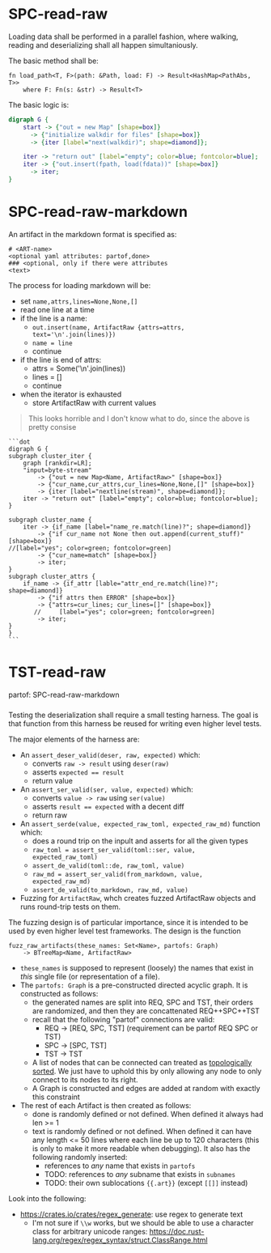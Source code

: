 # SPC-read-raw
Loading data shall be performed in a parallel fashion, where walking, reading
and deserializing shall all happen simultaniously.

The basic method shall be:
```
fn load_path<T, F>(path: &Path, load: F) -> Result<HashMap<PathAbs, T>>
    where F: Fn(s: &str) -> Result<T>
```

The basic logic is:
```dot
digraph G {
    start -> {"out = new Map" [shape=box]}
      -> {"initialize walkdir for files" [shape=box]}
      -> {iter [label="next(walkdir)"; shape=diamond]};

    iter -> "return out" [label="empty"; color=blue; fontcolor=blue];
    iter -> {"out.insert(fpath, load(fdata))" [shape=box]}
      -> iter;
}
```


# SPC-read-raw-markdown
An artifact in the markdown format is specified as:

    # <ART-name>
    <optional yaml attributes: partof,done>
    ### <optional, only if there were attributes
    <text>

The process for loading markdown will be:
- set `name,attrs,lines=None,None,[]`
- read one line at a time
- if the line is a name:
    - `out.insert(name, ArtifactRaw {attrs=attrs, text='\n'.join(lines)})`
    - `name = line`
    - continue
- if the line is end of attrs:
    - attrs = Some('\n'.join(lines))
    - lines = []
    - continue
- when the iterator is exhausted
    - store ArtifactRaw with current values


> This looks horrible and I don't know what to do, since the above is pretty
> consise

    ```dot
    digraph G {
    subgraph cluster_iter {
        graph [rankdir=LR];
        "input=byte-stream"
            -> {"out = new Map<Name, ArtifactRaw>" [shape=box]}
            -> {"cur_name,cur_attrs,cur_lines=None,None,[]" [shape=box]}
            -> {iter [label="nextline(stream)", shape=diamond]};
        iter -> "return out" [label="empty"; color=blue; fontcolor=blue];
    }

    subgraph cluster_name {
        iter -> {if_name [label="name_re.match(line)?"; shape=diamond]}
            -> {"if cur_name not None then out.append(current_stuff)" [shape=box]}
    //[label="yes"; color=green; fontcolor=green]
            -> {"cur_name=match" [shape=box]}
            -> iter;
    }
    subgraph cluster_attrs {
        if_name -> {if_attr [lable="attr_end_re.match(line)?"; shape=diamond]}
            -> {"if attrs then ERROR" [shape=box]}
            -> {"attrs=cur_lines; cur_lines=[]" [shape=box]}
           //     [label="yes"; color=green; fontcolor=green]
            -> iter;
    }
    }
    ```


# TST-read-raw
partof: SPC-read-raw-markdown
###
Testing the deserialization shall require a small testing harness. The goal is that
function from this harness be reused for writing even higher level tests.

The major elements of the harness are:
- An `assert_deser_valid(deser, raw, expected)` which:
    - converts `raw -> result` using `deser(raw)`
    - asserts `expected == result`
    - return value
- An `assert_ser_valid(ser, value, expected)` which:
    - converts `value -> raw` using `ser(value)`
    - asserts `result == expected` with a decent diff
    - return raw
- An `assert_serde(value, expected_raw_toml, expected_raw_md)` function which:
    - does a round trip on the inpult and asserts for all the given types
    - `raw_toml = assert_ser_valid(toml::ser, value, expected_raw_toml)`
    - `assert_de_valid(toml::de, raw_toml, value)`
    - `raw_md = assert_ser_valid(from_markdown, value, expected_raw_md)`
    - `assert_de_valid(to_markdown, raw_md, value)`
- Fuzzing for `ArtifactRaw`, whch creates fuzzed ArtifactRaw objects and runs
  round-trip tests on them.

The fuzzing design is of particular importance, since it is intended to be
used by even higher level test frameworks. The design is the function
```
fuzz_raw_artifacts(these_names: Set<Name>, partofs: Graph)
    -> BTreeMap<Name, ArtifactRaw>
```
- `these_names` is supposed to represent (loosely) the names that exist in
  *this* single file (or representation of a file).
- The `partofs: Graph` is a pre-constructed directed acyclic graph. It
  is constructed as follows:
  - the generated names are split into REQ, SPC and TST, their orders are
    randomized, and then they are concattenated REQ++SPC++TST
  - recall that the following "partof" connections are valid:
    - REQ -> [REQ, SPC, TST] (requirement can be partof REQ SPC or TST)
    - SPC -> [SPC, TST]
    - TST -> TST
  - A list of nodes that can be connected can treated as
    [topologically sorted][1].  We just have to uphold this by only allowing
    any node to only connect to its nodes to its right.
  - A Graph is constructed and edges are added at random with exactly this
    constraint
- The rest of each Artifact is then created as follows:
  - done is randomly defined or not defined. When defined it always had
    len >= 1
  - text is randomly defined or not defined. When defined it can have
    any length <= 50 lines where each line be up to 120 characters
    (this is only to make it more readable when debugging).  It also has the
    following randomly inserted:
    - references to *any* name that exists in `partofs`
    - TODO: references to *any* subname that exists in `subnames`
    - TODO: their own sublocations `{{.art}}` (except `[[]]` instead)

Look into the following:
- https://crates.io/crates/regex_generate: use regex to generate text
    - I'm not sure if `\\w` works, but we should be able to use a character
      class for arbitrary unicode ranges: https://doc.rust-lang.org/regex/regex_syntax/struct.ClassRange.html

[1]: https://en.wikipedia.org/wiki/Topological_sorting